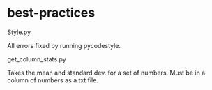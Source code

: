 # best-practices

Style.py 

All errors fixed by running pycodestyle. 

get_column_stats.py 

Takes the mean and standard dev. for a set of numbers. Must be in a column of numbers as a txt file. 

